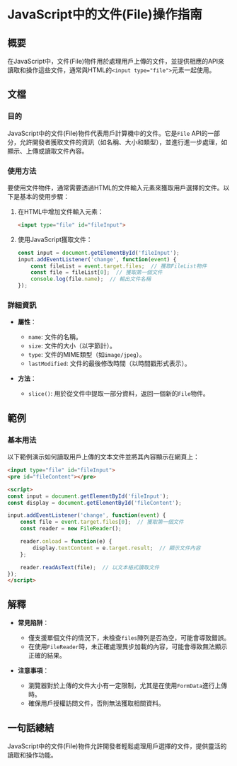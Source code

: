 <!--
Meta Description: # JavaScript中的文件(File)操作指南 ## 概要 在JavaScript中，文件(File)物件用於處理用戶上傳的文件，並提供相應的API來讀取和操作這些文件，通常與HTML的`<input type="file">`元素一起使用。 ## 文檔 ### 目的 JavaScript中的...
Meta Keywords: file, input, const, type, fileinput
-->

# JavaScript中的文件(File)操作指南

## 概要
在JavaScript中，文件(File)物件用於處理用戶上傳的文件，並提供相應的API來讀取和操作這些文件，通常與HTML的`<input type="file">`元素一起使用。

## 文檔
### 目的
JavaScript中的文件(File)物件代表用戶計算機中的文件。它是`File` API的一部分，允許開發者獲取文件的資訊（如名稱、大小和類型），並進行進一步處理，如顯示、上傳或讀取文件內容。

### 使用方法
要使用文件物件，通常需要透過HTML的文件輸入元素來獲取用戶選擇的文件。以下是基本的使用步驟：

1. 在HTML中增加文件輸入元素：
   ```html
   <input type="file" id="fileInput">
   ```

2. 使用JavaScript獲取文件：
   ```javascript
   const input = document.getElementById('fileInput');
   input.addEventListener('change', function(event) {
       const fileList = event.target.files;  // 獲取FileList物件
       const file = fileList[0];  // 獲取第一個文件
       console.log(file.name);  // 輸出文件名稱
   });
   ```

### 詳細資訊
- **屬性**：
  - `name`: 文件的名稱。
  - `size`: 文件的大小（以字節計）。
  - `type`: 文件的MIME類型（如`image/jpeg`）。
  - `lastModified`: 文件的最後修改時間（以時間戳形式表示）。

- **方法**：
  - `slice()`: 用於從文件中提取一部分資料，返回一個新的`File`物件。

## 範例
### 基本用法
以下範例演示如何讀取用戶上傳的文本文件並將其內容顯示在網頁上：
```html
<input type="file" id="fileInput">
<pre id="fileContent"></pre>

<script>
const input = document.getElementById('fileInput');
const display = document.getElementById('fileContent');

input.addEventListener('change', function(event) {
    const file = event.target.files[0];  // 獲取第一個文件
    const reader = new FileReader();

    reader.onload = function(e) {
        display.textContent = e.target.result;  // 顯示文件內容
    };

    reader.readAsText(file);  // 以文本格式讀取文件
});
</script>
```

## 解釋
- **常見陷阱**：
  - 僅支援單個文件的情況下，未檢查`files`陣列是否為空，可能會導致錯誤。
  - 在使用`FileReader`時，未正確處理異步加載的內容，可能會導致無法顯示正確的結果。

- **注意事項**：
  - 瀏覽器對於上傳的文件大小有一定限制，尤其是在使用`FormData`進行上傳時。
  - 確保用戶授權訪問文件，否則無法獲取相關資料。

## 一句話總結
JavaScript中的文件(File)物件允許開發者輕鬆處理用戶選擇的文件，提供靈活的讀取和操作功能。